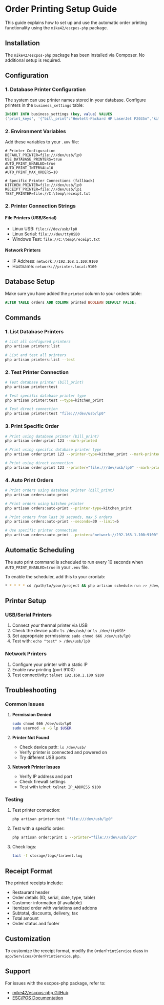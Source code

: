 # Order Printing Setup Guide

This guide explains how to set up and use the automatic order printing functionality using the `mike42/escpos-php` package.

## Installation

The `mike42/escpos-php` package has been installed via Composer. No additional setup is required.

## Configuration

### 1. Database Printer Configuration

The system can use printer names stored in your database. Configure printers in the `business_settings` table:

```sql
INSERT INTO business_settings (key, value) VALUES 
('print_keys', '{"bill_print":"Hewlett-Packard HP LaserJet P2035n","kitchen_print":"Hewlett-Packard HP LaserJet P2035n"}');
```

### 2. Environment Variables

Add these variables to your `.env` file:

```env
# Printer Configuration
DEFAULT_PRINTER=file:///dev/usb/lp0
USE_DATABASE_PRINTERS=true
AUTO_PRINT_ENABLED=true
AUTO_PRINT_INTERVAL=10
AUTO_PRINT_MAX_ORDERS=10

# Specific Printer Connections (fallback)
KITCHEN_PRINTER=file:///dev/usb/lp0
RECEIPT_PRINTER=file:///dev/usb/lp1
TEST_PRINTER=file://C:\temp\receipt.txt
```

### 2. Printer Connection Strings

#### File Printers (USB/Serial)
- Linux USB: `file:///dev/usb/lp0`
- Linux Serial: `file:///dev/ttyUSB0`
- Windows Test: `file://C:\temp\receipt.txt`

#### Network Printers
- IP Address: `network://192.168.1.100:9100`
- Hostname: `network://printer.local:9100`

## Database Setup

Make sure you have added the `printed` column to your orders table:

```sql
ALTER TABLE orders ADD COLUMN printed BOOLEAN DEFAULT FALSE;
```

## Commands

### 1. List Database Printers

```bash
# List all configured printers
php artisan printers:list

# List and test all printers
php artisan printers:list --test
```

### 2. Test Printer Connection

```bash
# Test database printer (bill_print)
php artisan printer:test

# Test specific database printer type
php artisan printer:test --type=kitchen_print

# Test direct connection
php artisan printer:test "file:///dev/usb/lp0"
```

### 3. Print Specific Order

```bash
# Print using database printer (bill_print)
php artisan order:print 123 --mark-printed

# Print using specific database printer type
php artisan order:print 123 --printer-type=kitchen_print --mark-printed

# Print using direct connection
php artisan order:print 123 --printer="file:///dev/usb/lp0" --mark-printed
```

### 4. Auto Print Orders

```bash
# Print orders using database printer (bill_print)
php artisan orders:auto-print

# Print orders using kitchen printer
php artisan orders:auto-print --printer-type=kitchen_print

# Print orders from last 30 seconds, max 5 orders
php artisan orders:auto-print --seconds=30 --limit=5

# Use specific printer connection
php artisan orders:auto-print --printer="network://192.168.1.100:9100"
```

## Automatic Scheduling

The auto print command is scheduled to run every 10 seconds when `AUTO_PRINT_ENABLED=true` in your `.env` file.

To enable the scheduler, add this to your crontab:

```bash
* * * * * cd /path/to/your/project && php artisan schedule:run >> /dev/null 2>&1
```

## Printer Setup

### USB/Serial Printers

1. Connect your thermal printer via USB
2. Check the device path: `ls /dev/usb/` or `ls /dev/ttyUSB*`
3. Set appropriate permissions: `sudo chmod 666 /dev/usb/lp0`
4. Test with: `echo "test" > /dev/usb/lp0`

### Network Printers

1. Configure your printer with a static IP
2. Enable raw printing (port 9100)
3. Test connectivity: `telnet 192.168.1.100 9100`

## Troubleshooting

### Common Issues

1. **Permission Denied**
   ```bash
   sudo chmod 666 /dev/usb/lp0
   sudo usermod -a -G lp $USER
   ```

2. **Printer Not Found**
   - Check device path: `ls /dev/usb/`
   - Verify printer is connected and powered on
   - Try different USB ports

3. **Network Printer Issues**
   - Verify IP address and port
   - Check firewall settings
   - Test with telnet: `telnet IP_ADDRESS 9100`

### Testing

1. Test printer connection:
   ```bash
   php artisan printer:test "file:///dev/usb/lp0"
   ```

2. Test with a specific order:
   ```bash
   php artisan order:print 1 --printer="file:///dev/usb/lp0"
   ```

3. Check logs:
   ```bash
   tail -f storage/logs/laravel.log
   ```

## Receipt Format

The printed receipts include:
- Restaurant header
- Order details (ID, serial, date, type, table)
- Customer information (if available)
- Itemized order with variations and addons
- Subtotal, discounts, delivery, tax
- Total amount
- Order status and footer

## Customization

To customize the receipt format, modify the `OrderPrintService` class in `app/Services/OrderPrintService.php`.

## Support

For issues with the escpos-php package, refer to:
- [mike42/escpos-php GitHub](https://github.com/mike42/escpos-php)
- [ESC/POS Documentation](https://reference.epson-biz.com/modules/ref_escpos/index.php)
